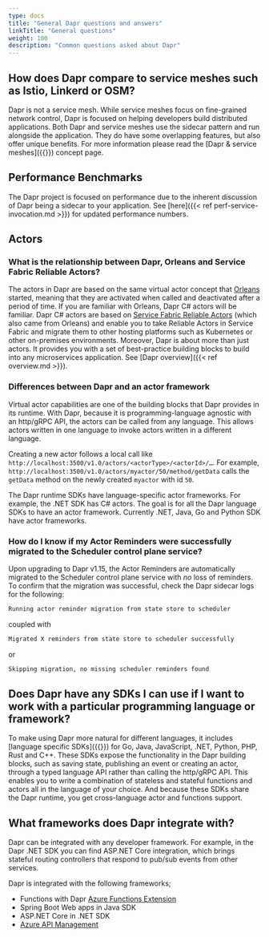 ```yaml
---
type: docs
title: "General Dapr questions and answers"
linkTitle: "General questions"
weight: 100
description: "Common questions asked about Dapr"
---
```


## How does Dapr compare to service meshes such as Istio, Linkerd or OSM?
Dapr is not a service mesh. While service meshes focus on fine-grained network control, Dapr is focused on helping developers build distributed applications. Both Dapr and service meshes use the sidecar pattern and run alongside the application. They do have some overlapping features, but also offer unique benefits. For more information please read the [Dapr & service meshes]({{<ref service-mesh>}}) concept page.

## Performance Benchmarks
The Dapr project is focused on performance due to the inherent discussion of Dapr being a sidecar to your application. See [here]({{< ref perf-service-invocation.md >}}) for updated performance numbers.

## Actors

### What is the relationship between Dapr, Orleans and Service Fabric Reliable Actors?

The actors in Dapr are based on the same virtual actor concept that [Orleans](https://www.microsoft.com/research/project/orleans-virtual-actors/) started, meaning that they are activated when called and deactivated after a period of time. If you are familiar with Orleans, Dapr C# actors will be familiar. Dapr C# actors are based on [Service Fabric Reliable Actors](https://docs.microsoft.com/azure/service-fabric/service-fabric-reliable-actors-introduction) (which also came from Orleans) and enable you to take Reliable Actors in Service Fabric and migrate them to other hosting platforms such as Kubernetes or other on-premises environments.
Moreover, Dapr is about more than just actors. It provides you with a set of best-practice building blocks to build into any microservices application. See [Dapr overview]({{< ref overview.md >}}).

### Differences between Dapr and an actor framework

Virtual actor capabilities are one of the building blocks that Dapr provides in its runtime. With Dapr, because it is programming-language agnostic with an http/gRPC API, the actors can be called from any language. This allows actors written in one language to invoke actors written in a different language.

Creating a new actor follows a local call like `http://localhost:3500/v1.0/actors/<actorType>/<actorId>/…`. For example, `http://localhost:3500/v1.0/actors/myactor/50/method/getData` calls the `getData` method on the newly created `myactor` with id `50`.

The Dapr runtime SDKs have language-specific actor frameworks. For example, the .NET SDK has C# actors. The goal is for all the Dapr language SDKs to have an actor framework. Currently .NET, Java, Go and Python SDK have actor frameworks.

### How do I know if my Actor Reminders were successfully migrated to the Scheduler control plane service?

Upon upgrading to Dapr v1.15, the Actor Reminders are automatically migrated to the Scheduler control plane service with _no_ loss of reminders. To confirm that the migration was successful, check the Dapr sidecar logs for the following:

```sh
Running actor reminder migration from state store to scheduler
```
coupled with
```sh
Migrated X reminders from state store to scheduler successfully
```
or
```sh
Skipping migration, no missing scheduler reminders found
```

## Does Dapr have any SDKs I can use if I want to work with a particular programming language or framework?

To make using Dapr more natural for different languages, it includes [language specific SDKs]({{<ref sdks>}}) for Go, Java, JavaScript, .NET,  Python, PHP, Rust and C++. These SDKs expose the functionality in the Dapr building blocks, such as saving state, publishing an event or creating an actor, through a typed language API rather than calling the http/gRPC API. This enables you to write a combination of stateless and stateful functions and actors all in the language of your choice. And because these SDKs share the Dapr runtime, you get cross-language actor and functions support.

## What frameworks does Dapr integrate with?
Dapr can be integrated with any developer framework. For example, in the Dapr .NET SDK you can find ASP.NET Core integration, which brings stateful routing controllers that respond to pub/sub events from other services.

Dapr is integrated with the following frameworks;

- Functions with Dapr [Azure Functions Extension](https://github.com/dapr/azure-functions-extension)
- Spring Boot Web apps in Java SDK
- ASP.NET Core in .NET SDK
- [Azure API Management](https://cloudblogs.microsoft.com/opensource/2020/09/22/announcing-dapr-integration-azure-api-management-service-apim/)
